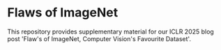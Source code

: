 # Flaws of ImageNet
This repository provides supplementary material for our ICLR 2025 blog post 'Flaw's of ImageNet, Computer Vision's Favourite Dataset'.